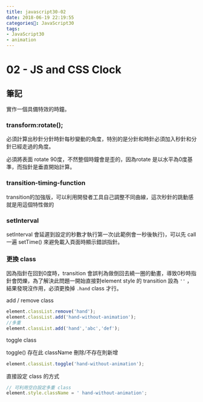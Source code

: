 ```yaml
---
title: javascript30-02
date: 2018-06-19 22:19:55
categories: JavaScript30
tags:
- JavaScript30
- animation
---
```

# 02 - JS and CSS Clock

## 筆記
實作一個具備特效的時鐘。
<!-- more -->

### transform:rotate();  
必須計算出秒針分針時針每秒變動的角度，特別的是分針和時針必須加入秒針和分針已經走過的角度。

必須將表面 rotate 90度，不然整個時鐘會是歪的，因為rotate 是以水平為0度基準，而指針是垂直開始計算。

### transition-timing-function
transition的加強版，可以利用開發者工具自己調整不同曲線，這次秒針的跳動感就是用這個特性做的

### setInterval
setInterval 會延遲到設定的秒數才執行第一次(此範例會一秒後執行)，可以先 call 一遍 setTime() 來避免載入頁面時顯示錯誤指針。

### 更換 class

因為指針在回到0度時，transition 會誤判為做倒回去繞一圈的動畫，導致0秒時指針會閃爍，為了解決此問題一開始直接對element style 的 transition 設為 `''` ，結果發現沒作用，必須更換掉 `.hand` class 才行。

add / remove class
```javascript
element.classList.remove('hand');
element.classList.add('hand-without-animation');
//多重
element.classList.add('hand','abc','def');
```
toggle class

toggle() 存在此 className 刪除/不存在則新增
```javascript
element.classList.toggle('hand-without-animation');
```

直接設定 class 的方式

```javascript
// 可利用空白設定多重 class
element.style.className = ' hand-without-animation';

```